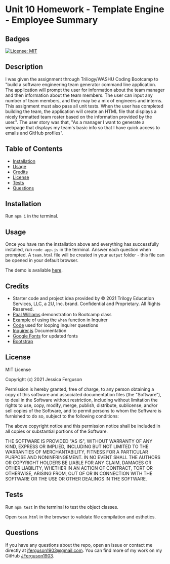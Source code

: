# Unit 10 Homework - Template Engine - Employee Summary

## Badges

[![License: MIT](https://img.shields.io/badge/License-MIT-yellow.svg)](https://opensource.org/licenses/MIT)

## Description

I was given the assignment through Triliogy/WASHU Coding Bootcamp to "build a software engineering team generator command line application. The application will prompt the user for information about the team manager and then information about the team members. The user can input any number of team members, and they may be a mix of engineers and interns. This assignment must also pass all unit tests. When the user has completed building the team, the application will create an HTML file that displays a nicely formatted team roster based on the information provided by the user.". The user story was that, "As a manager I want to generate a webpage that displays my team's basic info so that I have quick access to emails and GitHub profiles".

## Table of Contents

  * [Installation](#installation)
  * [Usage](#usage)
  * [Credits](#credits)
  * [License](#license)
  * [Tests](#tests)
  * [Questions](#questions)

## Installation

Run ```npm i``` in the terminal.   

## Usage

Once you have ran the installation above and everything has successfully installed, run ```node app.js``` in the terminal. Answer each question when prompted.  A ```team.html``` file will be created in your ```output``` folder - this file can be opened in your default browser. 

The demo is avaliable [here](https://jferguson1903.github.io/Unit8-HW/Images/TeamSample.mp4).

## Credits

* Starter code and project idea provided by © 2021 Trilogy Education Services, LLC, a 2U, Inc. brand. Confidential and Proprietary. All Rights Reserved.
* [Paal Williams](https://github.com/paalwilliams) demonstration to Bootcamp class
* [Example](https://github.com/SBoudrias/Inquirer.js/issues/45) of using the ```when``` function in Inquirer
* [Code](http://www.penandpaperprogrammer.com/blog/2018/12/16/repeating-questions-with-inquirerjs) used for looping inquirer questions
* [Inquirer.js](https://www.npmjs.com/package/inquirer#documentation) Documentation
* [Google Fonts](https://fonts.google.com/?preview.text=Manager&preview.text_type=custom&category=Serif,Sans+Serif&sidebar.open=true&selection.family=Fredericka+the+Great|Lobster|Lustria|Shadows+Into+Light) for updated fonts
* [Bootstrap](https://getbootstrap.com/docs/4.3/getting-started/introduction/)

## License

MIT License

Copyright (c) 2021 Jessica Ferguson

Permission is hereby granted, free of charge, to any person obtaining a copy
of this software and associated documentation files (the "Software"), to deal
in the Software without restriction, including without limitation the rights
to use, copy, modify, merge, publish, distribute, sublicense, and/or sell
copies of the Software, and to permit persons to whom the Software is
furnished to do so, subject to the following conditions:

The above copyright notice and this permission notice shall be included in all
copies or substantial portions of the Software.

THE SOFTWARE IS PROVIDED "AS IS", WITHOUT WARRANTY OF ANY KIND, EXPRESS OR
IMPLIED, INCLUDING BUT NOT LIMITED TO THE WARRANTIES OF MERCHANTABILITY,
FITNESS FOR A PARTICULAR PURPOSE AND NONINFRINGEMENT. IN NO EVENT SHALL THE
AUTHORS OR COPYRIGHT HOLDERS BE LIABLE FOR ANY CLAIM, DAMAGES OR OTHER
LIABILITY, WHETHER IN AN ACTION OF CONTRACT, TORT OR OTHERWISE, ARISING FROM,
OUT OF OR IN CONNECTION WITH THE SOFTWARE OR THE USE OR OTHER DEALINGS IN THE
SOFTWARE.

## Tests

Run ```npm test``` in the terminal to test the object classes.

Open ```team.html``` in the browser to validate file compilation and esthetics. 

## Questions

If you have any questions about the repo, open an issue or contact me directly at jferguson1903@gmail.com. You can find more of my work on my GitHub [JFerguson1903](https://github.com/JFerguson1903).
